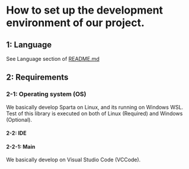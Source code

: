 # How to set up the development environment of our project.

## 1: Language

See Language section of [README.md](README.md)

## 2: Requirements

### 2-1: Operating system (OS)

We basically develop Sparta on Linux, and its running on Windows WSL. Test of this library is executed on both of Linux (Required) and Windows (Optional).

#### 2-2: IDE

#### 2-2-1: Main

We basically develop on Visual Studio Code (VCCode).
